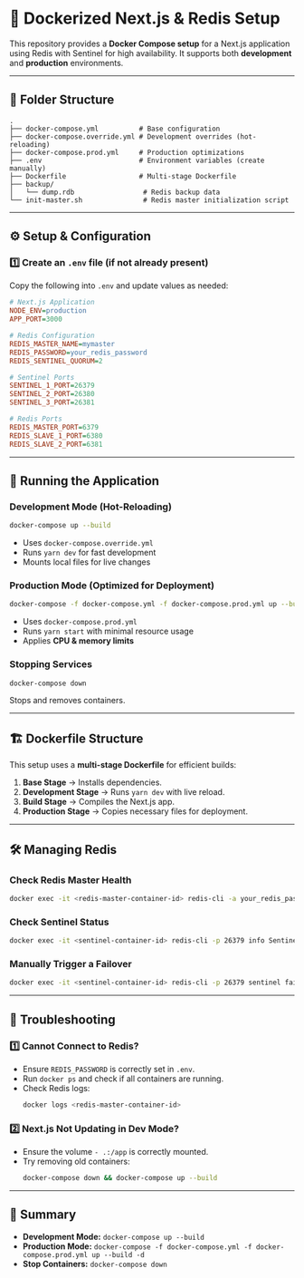 # 🚀 Dockerized Next.js & Redis Setup

This repository provides a **Docker Compose setup** for a Next.js application using Redis with Sentinel for high availability. It supports both **development** and **production** environments.

---

## 📂 Folder Structure
```
.
├── docker-compose.yml          # Base configuration
├── docker-compose.override.yml # Development overrides (hot-reloading)
├── docker-compose.prod.yml     # Production optimizations
├── .env                        # Environment variables (create manually)
├── Dockerfile                  # Multi-stage Dockerfile
├── backup/
│   └── dump.rdb                 # Redis backup data
└── init-master.sh               # Redis master initialization script
```

---

## ⚙️ Setup & Configuration

### 1️⃣ **Create an `.env` file** (if not already present)
Copy the following into `.env` and update values as needed:

```ini
# Next.js Application
NODE_ENV=production
APP_PORT=3000

# Redis Configuration
REDIS_MASTER_NAME=mymaster
REDIS_PASSWORD=your_redis_password
REDIS_SENTINEL_QUORUM=2

# Sentinel Ports
SENTINEL_1_PORT=26379
SENTINEL_2_PORT=26380
SENTINEL_3_PORT=26381

# Redis Ports
REDIS_MASTER_PORT=6379
REDIS_SLAVE_1_PORT=6380
REDIS_SLAVE_2_PORT=6381
```

---

## 🚀 Running the Application

### **Development Mode** (Hot-Reloading)
```sh
docker-compose up --build
```
- Uses `docker-compose.override.yml`
- Runs `yarn dev` for fast development
- Mounts local files for live changes

### **Production Mode** (Optimized for Deployment)
```sh
docker-compose -f docker-compose.yml -f docker-compose.prod.yml up --build -d
```
- Uses `docker-compose.prod.yml`
- Runs `yarn start` with minimal resource usage
- Applies **CPU & memory limits**

### **Stopping Services**
```sh
docker-compose down
```
Stops and removes containers.

---

## 🏗️ Dockerfile Structure
This setup uses a **multi-stage Dockerfile** for efficient builds:
1. **Base Stage** → Installs dependencies.
2. **Development Stage** → Runs `yarn dev` with live reload.
3. **Build Stage** → Compiles the Next.js app.
4. **Production Stage** → Copies necessary files for deployment.

---

## 🛠️ Managing Redis
### **Check Redis Master Health**
```sh
docker exec -it <redis-master-container-id> redis-cli -a your_redis_password ping
```

### **Check Sentinel Status**
```sh
docker exec -it <sentinel-container-id> redis-cli -p 26379 info Sentinel
```

### **Manually Trigger a Failover**
```sh
docker exec -it <sentinel-container-id> redis-cli -p 26379 sentinel failover mymaster
```

---


## 📌 Troubleshooting
### **1️⃣ Cannot Connect to Redis?**
- Ensure `REDIS_PASSWORD` is correctly set in `.env`.
- Run `docker ps` and check if all containers are running.
- Check Redis logs:
  ```sh
  docker logs <redis-master-container-id>
  ```

### **2️⃣ Next.js Not Updating in Dev Mode?**
- Ensure the volume `- .:/app` is correctly mounted.
- Try removing old containers:
  ```sh
  docker-compose down && docker-compose up --build
  ```

---

## 🎯 Summary
- **Development Mode:** `docker-compose up --build`
- **Production Mode:** `docker-compose -f docker-compose.yml -f docker-compose.prod.yml up --build -d`
- **Stop Containers:** `docker-compose down`